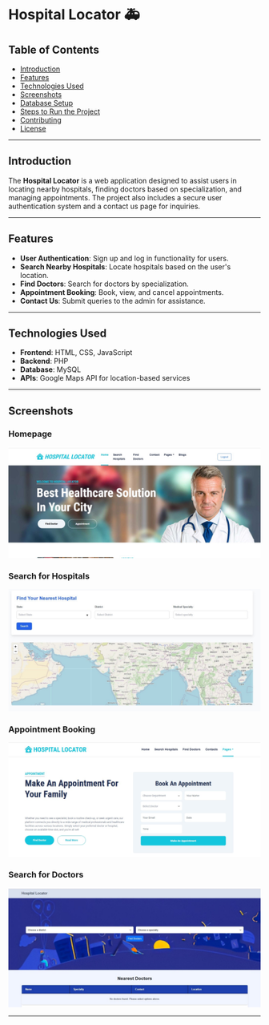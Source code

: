 # Hospital Locator 🚑  

## Table of Contents  
- [Introduction](#introduction)  
- [Features](#features)  
- [Technologies Used](#technologies-used)  
- [Screenshots](#screenshots)  
- [Database Setup](#database-setup)  
- [Steps to Run the Project](#steps-to-run-the-project)  
- [Contributing](#contributing)  
- [License](#license)  

---

## Introduction  
The **Hospital Locator** is a web application designed to assist users in locating nearby hospitals, finding doctors based on specialization, and managing appointments. The project also includes a secure user authentication system and a contact us page for inquiries.  

---

## Features  
- **User Authentication**: Sign up and log in functionality for users.  
- **Search Nearby Hospitals**: Locate hospitals based on the user's location.  
- **Find Doctors**: Search for doctors by specialization.  
- **Appointment Booking**: Book, view, and cancel appointments.  
- **Contact Us**: Submit queries to the admin for assistance.  

---

## Technologies Used  
- **Frontend**: HTML, CSS, JavaScript  
- **Backend**: PHP  
- **Database**: MySQL  
- **APIs**: Google Maps API for location-based services  

---

## Screenshots  

### Homepage  
![Homepage](screenshots/homepage.jpg)  

### Search for Hospitals  
![Hospital Search](screenshots/maps.jpg)  

### Appointment Booking  
![Appointment Booking](screenshots/appointment.jpg)  

### Search for Doctors 
![Contact Us Page](screenshots/doctor.jpg)  

  

---
